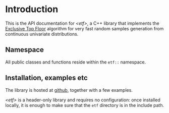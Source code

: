 
# Introduction

This is the API documentation for *\<etf\>*, a C++ library that implements the
[Exclusive Top Floor](https://sbarral.github.io/etf) algorithm for very fast
random samples generation from continuous univariate distributions.

## Namespace

All public classes and functions reside within the `etf::` namespace.


## Installation, examples etc

The library is hosted at [github](https://github.com/sbarral/etf-cpp), together
with a few examples.

*\<etf\>* is a header-only library and requires no configuration: once
installed locally, it is enough to make sure that the `etf` directory is in
the include path.
